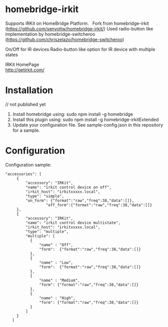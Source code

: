 # homebridge-irkit

Supports IRKit on HomeBridge Platform.  
Fork from homebridge-irkit (https://github.com/senyoltw/homebridge-irkit/)
Used radio-button like implementation by homebridge-switcheroo (https://github.com/chriszelazo/homebridge-switcheroo)

On/Off for IR devices
Radio-button like option for IR device with multiple states

IRKit HomePage  
http://getirkit.com/  

# Installation
// not published yet
1. Install homebridge using: sudo npm install -g homebridge
2. Install this plugin using: sudo npm install -g homebridge-irkitExtended
3. Update your configuration file. See sample-config.json in this repository for a sample. 

# Configuration

Configuration sample:

 ```
"accessories": [
      {
          "accessory": "IRKit",
          "name": "irkit control device on off",
          "irkit_host": "irkitxxxxx.local",
          "type": "simple",
          "on_form": {"format":"raw","freq":38,"data":[]},
			       "off_form":{"format":"raw","freq":38,"data":[]}
      },
      {
          "accessory": "IRKit",
          "name": "irkit control device multistate",
          "irkit_host": "irkitxxxxx.local",
          "type": "multiple",
          "multiple": [
            {
                "name" : "Off",
                "form":  {"format":"raw","freq":38,"data":[]}
            },
            {
                "name" : "Low",
                "form":  {"format":"raw","freq":38,"data":[]}
            },
            {
                "name" : "Medium",
                "form": {"format":"raw","freq":38,"data":[]}
            },
            {
                "name" : "High",
                "form": {"format":"raw","freq":38,"data":[]}
            }
          ]
      }
    ]
```
